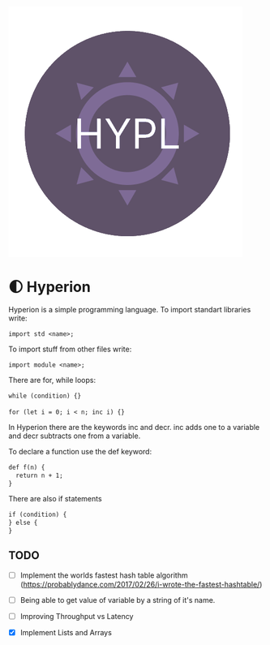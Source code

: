 ![Logo](logo/logo.png)

# 🌓 Hyperion

Hyperion is a simple programming language. To import standart libraries write:

```
import std <name>;
```

To import stuff from other files write:

```
import module <name>;
```

There are for, while loops:

```
while (condition) {}

for (let i = 0; i < n; inc i) {}
```

In Hyperion there are the keywords inc and decr. inc adds one to a variable and decr subtracts one from a variable.

To declare a function use the def keyword:

```
def f(n) {
  return n + 1;
}
```

There are also if statements

```
if (condition) {
} else {
}
```

## TODO

- [ ] Implement the worlds fastest hash table algorithm (https://probablydance.com/2017/02/26/i-wrote-the-fastest-hashtable/)

- [ ] Being able to get value of variable by a string of it's name.

- [ ] Improving Throughput vs Latency

- [x] Implement Lists and Arrays


